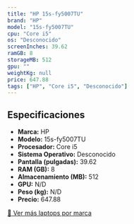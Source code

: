 ```yaml
---
title: "HP 15s-fy5007TU"
brand: "HP"
model: "15s-fy5007TU"
cpu: "Core i5"
os: "Desconocido"
screenInches: 39.62
ramGB: 8
storageMB: 512
gpu: ""
weightKg: null
price: 647.88
tags: ["HP", "Core i5", "Desconocido"]
---
```

## Especificaciones

- **Marca:** HP
- **Modelo:** 15s-fy5007TU
- **Procesador:** Core i5
- **Sistema Operativo:** Desconocido
- **Pantalla (pulgadas):** 39.62
- **RAM (GB):** 8
- **Almacenamiento (MB):** 512
- **GPU:** N/D
- **Peso (kg):** N/D
- **Precio:** 647.88

[:rocket: Ver más laptops por marca](/brand/hp)
